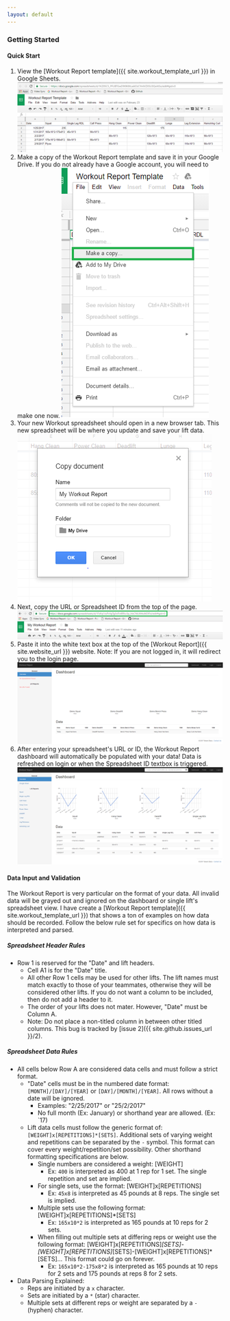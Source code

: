 ```yaml
---
layout: default
---
```


### Getting Started

#### Quick Start
1. View the [Workout Report template]({{ site.workout_template_url }}) in Google Sheets.
![Workout Template Picture](images/workout-template.PNG)
2. Make a copy of the Workout Report template and save it in your Google Drive. If you do not already have a Google account, you will need to make one now.
![Make a Copy Picture](images/make-a-copy.PNG)
3. Your new Workout spreadsheet should open in a new browser tab. This new spreadsheet will be where you update and save your lift data.
![My Workout Report Picture](images/my-workout-report.PNG)
4. Next, copy the URL or Spreadsheet ID from the top of the page.
![Grab URL or Spreadsheet ID Picture](images/url-spreadsheet-id.PNG)
5. Paste it into the white text box at the top of the [Workout Report]({{ site.website_url }}) website. Note: If you are not logged in, it will redirect you to the login page.
![Empty Dashboard Picture](images/empty-dashboard.PNG)
6. After entering your spreadsheet's URL or ID, the Workout Report dashboard will automatically be populated with your data! Data is refreshed on login or when the Spreadsheet ID textbox is triggered.
![Demo Dashboard](images/demo-dashboard.PNG)

#### Data Input and Validation
The Workout Report is very particular on the format of your data. All invalid data will be grayed out and ignored on the dashboard or single lift's spreadsheet view. I have create a [Workout Report template]({{ site.workout_template_url }}) that shows a ton of examples on how data should be recorded. Follow the below rule set for specifics on how data is interpreted and parsed.

##### Spreadsheet Header Rules
- Row 1 is reserved for the "Date" and lift headers.
    - Cell A1 is for the "Date" title.
    - All other Row 1 cells may be used for other lifts. The lift names must match exactly to those of your teammates, otherwise they will be considered other lifts. If you do not want a column to be included, then do not add a header to it.
    - The order of your lifts does not mater. However, "Date" must be Column A.
    - Note: Do not place a non-titled column in between other titled columns. This bug is tracked by [issue 2]({{ site.github.issues_url }}/2).

##### Spreadsheet Data Rules
- All cells below Row A are considered data cells and must follow a strict format.
    - "Date" cells must be in the numbered date format: `[MONTH]/[DAY]/[YEAR]` or `[DAY]/[MONTH]/[YEAR]`. All rows without a date will be ignored.
        - Examples: "2/25/2017" or "25/2/2017"
        - No full month (Ex: January) or shorthand year are allowed. (Ex: `17)
    - Lift data cells must follow the generic format of: `[WEIGHT]x[REPETITIONS]*[SETS]`. Additional sets of varying weight and repetitions can be separated by the `-` symbol. This format can cover every  weight/repetition/set possibility. Other shorthand formatting specifications are below.
        - Single numbers are considered a weight: [WEIGHT]
            - Ex: `400` is interpreted as 400 at 1 rep for 1 set. The single repetition and set are implied.
        - For single sets, use the format: [WEIGHT]x[REPETITIONS]
            - Ex: `45x8` is interpreted as 45 pounds at 8 reps. The single set is implied.
        - Multiple sets use the following format: [WEIGHT]x[REPETITIONS]*[SETS]
            - Ex: `165x10*2` is interpreted as 165 pounds at 10 reps for 2 sets.
        - When filling out multiple sets at differing reps or weight use the following format: [WEIGHT]x[REPETITIONS]*[SETS]-[WEIGHT]x[REPETITIONS]*[SETS]-[WEIGHT]x[REPETITIONS]*[SETS]... This format could go on forever.
            - Ex: `165x10*2-175x8*2` is interpreted as 165 pounds at 10 reps for 2 sets and 175 pounds at reps 8 for 2 sets.
- Data Parsing Explained:
    - Reps are initiated by a `x` character.
    - Sets are initiated by a  `*` (star) character.
    - Multiple sets at different reps or weight are separated by a `-` (hyphen) character.
